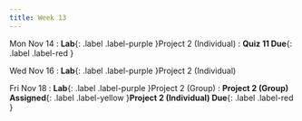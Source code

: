 ```yaml
---
title: Week 13
---
```


Mon Nov 14
: **Lab**{: .label .label-purple }Project 2 (Individual)
: **Quiz 11 Due**{: .label .label-red }

Wed Nov 16
: **Lab**{: .label .label-purple }Project 2 (Individual)


Fri Nov 18
: **Lab**{: .label .label-purple }Project 2 (Group)
: **Project 2 (Group) Assigned**{: .label .label-yellow }**Project 2 (Individual) Due**{: .label .label-red }